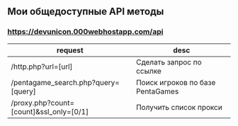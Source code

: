 ## Мои общедоступные API методы

### https://devunicon.000webhostapp.com/api
| request | desc |
|-----|-----|
| /http.php?url=[url]    | Сделать запрос по ссылке |
| /pentagame_search.php?query=[query]    | Поиск игроков по базе PentaGames |
| /proxy.php?count=[count]&ssl_only=[0/1] | Получить список прокси |
